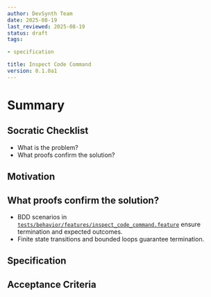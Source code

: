 ```yaml
---
author: DevSynth Team
date: 2025-08-19
last_reviewed: 2025-08-19
status: draft
tags:

- specification

title: Inspect Code Command
version: 0.1.0a1
---
```


<!--
Required metadata fields:
- author: document author
- date: creation date
- last_reviewed: last review date
- status: draft | review | published
- tags: search keywords
- title: short descriptive name
- version: specification version
-->

# Summary

## Socratic Checklist
- What is the problem?
- What proofs confirm the solution?

## Motivation

## What proofs confirm the solution?
- BDD scenarios in [`tests/behavior/features/inspect_code_command.feature`](../../tests/behavior/features/inspect_code_command.feature) ensure termination and expected outcomes.
- Finite state transitions and bounded loops guarantee termination.


## Specification

## Acceptance Criteria
